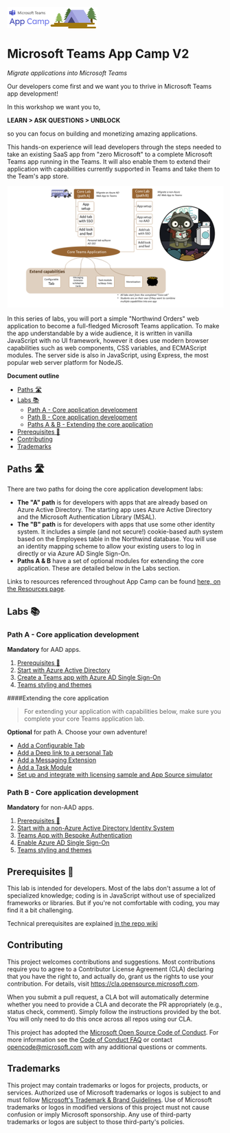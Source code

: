 ![Teams App Camp](./assets/code-lab-banner.png)

# Microsoft Teams App Camp V2

_Migrate applications into Microsoft Teams_

Our developers come first and we want you to thrive in Microsoft Teams app development! 

In this workshop we want you to,

**LEARN > ASK QUESTIONS > UNBLOCK**

so you can focus on building and monetizing amazing applications.

This hands-on experience will lead developers through the steps needed to take an existing SaaS app from "zero Microsoft" to a complete Microsoft Teams app running in the Teams.
It will also enable them to extend their application with capabilities currently supported in Teams and take them to the Team's app store.

![app-camp](./assets/appcamp-readme.png)

In this series of labs, you will port a simple "Northwind Orders" web application to become a full-fledged Microsoft Teams application. To make the app understandable by a wide audience, it is written in vanilla JavaScript with no UI framework, however it does use modern browser capabilities such as web components, CSS variables, and ECMAScript modules. The server side is also in JavaScript, using Express, the most popular web server platform for NodeJS.

**Document outline**
<!-- no toc -->
- [Paths 🛣️](#paths-️)
- [Labs 📚](#labs-)
  - [Path A - Core application development](#path-a---core-application-development)
  - [Path B - Core application development](#path-b---core-application-development)
  - [Paths A & B - Extending the core application](#paths-a--b---extending-the-core-application)
- [Prerequisites 📃](#prerequisites)
- [Contributing](#contributing)
- [Trademarks](#trademarks)

## Paths 🛣️

There are two paths for doing the core application development labs:

- **The "A" path** is for developers with apps that are already based on Azure Active Directory. The starting app uses Azure Active Directory and the Microsoft Authentication Library (MSAL).
- **The "B" path** is for developers with apps that use some other identity system. It includes a simple (and not secure!) cookie-based auth system based on the Employees table in the Northwind database. You will use an identity mapping scheme to allow your existing users to log in directly or via Azure AD Single Sign-On.
- **Paths A & B** have a set of optional modules for extending the core application. These are detailed below in the Labs section.

Links to resources referenced throughout App Camp can be found [here, on the Resources page](./docs/Resources.md).

## Labs 📚

### Path A - Core application development

**Mandatory** for AAD apps.

  1. [Prerequisites 📃](#prerequisites)
  2. [Start with Azure Active Directory](./lab-instructions/aad/A01-begin-app.md)
  3. [Create a Teams app with Azure AD Single Sign-On](./lab-instructions/aad/A02-after-teams-sso.md)
  4. [Teams styling and themes](./lab-instructions/aad/A03-after-apply-styling.md)

####Extending the core application

> For extending your application with capabilities below, make sure you complete your core Teams application lab.

**Optional** for path A. Choose your own adventure! 

  - [Add a Configurable Tab](./lab-instructions/aad/ConfigurableTab.md)
  - [Add a Deep link to a personal Tab](./lab-instructions/aad/Deeplink.md)
  - [Add a Messaging Extension](./lab-instructions/aad/MessagingExtension.md)
  - [Add a Task Module ](./lab-instructions/aad/TaskModules.md)
  - [Set up and integrate with licensing sample and App Source simulator](./lab-instructions/aad/Monetization.md)
   
### Path B - Core application development

**Mandatory** for non-AAD apps.
  
  1. [Prerequisites 📃](#prerequisites)
  2. [Start with a non-Azure Active Directory Identity System](./lab-instructions/bespoke/B01-begin-app.md)
  3. [Teams App with Bespoke Authentication](./lab-instructions/bespoke/B02-after-teams-login.md)
  4. [Enable Azure AD Single Sign-On](./lab-instructions/bespoke/B03-after-teams-sso.md)
  5. [Teams styling and themes](./lab-instructions/bespoke/B04-after-apply-styling.md)
  
## Prerequisites 📃 

This lab is intended for developers. Most of the labs don't assume a lot of specialized knowledge; coding is  in JavaScript without use of specialized frameworks or libraries. But if you're not comfortable with coding, you may find it a bit challenging.

Technical prerequisites are explained [in the repo wiki](https://github.com/OfficeDev/m365-msteams-northwind-app-samples/wiki/Prerequisites)

## Contributing

This project welcomes contributions and suggestions.  Most contributions require you to agree to a
Contributor License Agreement (CLA) declaring that you have the right to, and actually do, grant us
the rights to use your contribution. For details, visit https://cla.opensource.microsoft.com.

When you submit a pull request, a CLA bot will automatically determine whether you need to provide
a CLA and decorate the PR appropriately (e.g., status check, comment). Simply follow the instructions
provided by the bot. You will only need to do this once across all repos using our CLA.

This project has adopted the [Microsoft Open Source Code of Conduct](https://opensource.microsoft.com/codeofconduct/).
For more information see the [Code of Conduct FAQ](https://opensource.microsoft.com/codeofconduct/faq/) or
contact [opencode@microsoft.com](mailto:opencode@microsoft.com) with any additional questions or comments.

## Trademarks

This project may contain trademarks or logos for projects, products, or services. Authorized use of Microsoft 
trademarks or logos is subject to and must follow 
[Microsoft's Trademark & Brand Guidelines](https://www.microsoft.com/en-us/legal/intellectualproperty/trademarks/usage/general).
Use of Microsoft trademarks or logos in modified versions of this project must not cause confusion or imply Microsoft sponsorship.
Any use of third-party trademarks or logos are subject to those third-party's policies.
